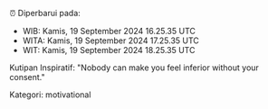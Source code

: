 ⏰ Diperbarui pada:
- WIB: Kamis, 19 September 2024 16.25.35 UTC
- WITA: Kamis, 19 September 2024 17.25.35 UTC
- WIT: Kamis, 19 September 2024 18.25.35 UTC

Kutipan Inspiratif:
"Nobody can make you feel inferior without your consent."


Kategori: motivational

